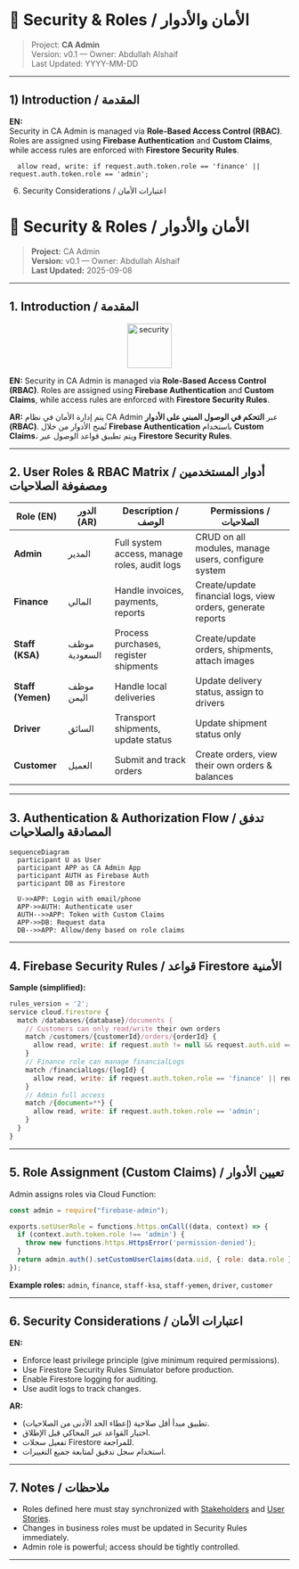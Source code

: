 # 🔐 Security & Roles / الأمان والأدوار

> Project: **CA Admin**  
> Version: v0.1 — Owner: Abdullah Alshaif  
> Last Updated: YYYY-MM-DD

---

## 1) Introduction / المقدمة
**EN:**  
Security in CA Admin is managed via **Role-Based Access Control (RBAC)**.  
Roles are assigned using **Firebase Authentication** and **Custom Claims**, while access rules are enforced with **Firestore Security Rules**.

      allow read, write: if request.auth.token.role == 'finance' || request.auth.token.role == 'admin';
6) Security Considerations / اعتبارات الأمان

# 🔐 Security & Roles / الأمان والأدوار

> **Project:** CA Admin  
> **Version:** v0.1 — Owner: Abdullah Alshaif  
> **Last Updated:** 2025-09-08

---

## 1. Introduction / المقدمة

<div align="center">
  <img src="https://img.icons8.com/color/96/000000/security-checked.png" width="80" alt="security"/>
</div>

**EN:**
Security in CA Admin is managed via **Role-Based Access Control (RBAC)**. Roles are assigned using **Firebase Authentication** and **Custom Claims**, while access rules are enforced with **Firestore Security Rules**.

**AR:**
يتم إدارة الأمان في نظام CA Admin عبر **التحكم في الوصول المبني على الأدوار (RBAC)**. تُمنح الأدوار من خلال **Firebase Authentication** باستخدام **Custom Claims**، ويتم تطبيق قواعد الوصول عبر **Firestore Security Rules**.

---

## 2. User Roles & RBAC Matrix / أدوار المستخدمين ومصفوفة الصلاحيات

| Role (EN)      | الدور (AR)     | Description / الوصف | Permissions / الصلاحيات |
|---------------|----------------|---------------------|------------------------|
| **Admin**     | المدير         | Full system access, manage roles, audit logs | CRUD on all modules, manage users, configure system |
| **Finance**   | المالي         | Handle invoices, payments, reports | Create/update financial logs, view orders, generate reports |
| **Staff (KSA)**| موظف السعودية | Process purchases, register shipments | Create/update orders, shipments, attach images |
| **Staff (Yemen)** | موظف اليمن  | Handle local deliveries | Update delivery status, assign to drivers |
| **Driver**    | السائق         | Transport shipments, update status | Update shipment status only |
| **Customer**  | العميل         | Submit and track orders | Create orders, view their own orders & balances |

---

## 3. Authentication & Authorization Flow / تدفق المصادقة والصلاحيات

```mermaid
sequenceDiagram
  participant U as User
  participant APP as CA Admin App
  participant AUTH as Firebase Auth
  participant DB as Firestore

  U->>APP: Login with email/phone
  APP->>AUTH: Authenticate user
  AUTH-->>APP: Token with Custom Claims
  APP->>DB: Request data
  DB-->>APP: Allow/deny based on role claims
```

---

## 4. Firebase Security Rules / قواعد Firestore الأمنية

**Sample (simplified):**

```js
rules_version = '2';
service cloud.firestore {
  match /databases/{database}/documents {
    // Customers can only read/write their own orders
    match /customers/{customerId}/orders/{orderId} {
      allow read, write: if request.auth != null && request.auth.uid == customerId;
    }
    // Finance role can manage financialLogs
    match /financialLogs/{logId} {
      allow read, write: if request.auth.token.role == 'finance' || request.auth.token.role == 'admin';
    }
    // Admin full access
    match /{document=**} {
      allow read, write: if request.auth.token.role == 'admin';
    }
  }
}
```

---

## 5. Role Assignment (Custom Claims) / تعيين الأدوار

Admin assigns roles via Cloud Function:

```js
const admin = require("firebase-admin");

exports.setUserRole = functions.https.onCall((data, context) => {
  if (context.auth.token.role !== 'admin') {
    throw new functions.https.HttpsError('permission-denied');
  }
  return admin.auth().setCustomUserClaims(data.uid, { role: data.role });
});
```

**Example roles:** `admin`, `finance`, `staff-ksa`, `staff-yemen`, `driver`, `customer`

---

## 6. Security Considerations / اعتبارات الأمان

**EN:**
- Enforce least privilege principle (give minimum required permissions).
- Use Firestore Security Rules Simulator before production.
- Enable Firestore logging for auditing.
- Use audit logs to track changes.

**AR:**
- تطبيق مبدأ أقل صلاحية (إعطاء الحد الأدنى من الصلاحيات).
- اختبار القواعد عبر المحاكي قبل الإطلاق.
- تفعيل سجلات Firestore للمراجعة.
- استخدام سجل تدقيق لمتابعة جميع التغييرات.

---

## 7. Notes / ملاحظات

- Roles defined here must stay synchronized with [Stakeholders](../02-stakeholders/02-stakeholders.md) and [User Stories](../03-stories/03-stories.md).
- Changes in business roles must be updated in Security Rules immediately.
- Admin role is powerful; access should be tightly controlled.

---

